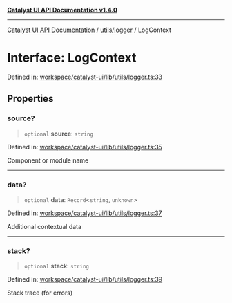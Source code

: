 [**Catalyst UI API Documentation v1.4.0**](../../../README.md)

---

[Catalyst UI API Documentation](../../../README.md) / [utils/logger](../README.md) / LogContext

# Interface: LogContext

Defined in: [workspace/catalyst-ui/lib/utils/logger.ts:33](https://github.com/TheBranchDriftCatalyst/catalyst-ui/blob/main/lib/utils/logger.ts#L33)

## Properties

### source?

> `optional` **source**: `string`

Defined in: [workspace/catalyst-ui/lib/utils/logger.ts:35](https://github.com/TheBranchDriftCatalyst/catalyst-ui/blob/main/lib/utils/logger.ts#L35)

Component or module name

---

### data?

> `optional` **data**: `Record`\<`string`, `unknown`\>

Defined in: [workspace/catalyst-ui/lib/utils/logger.ts:37](https://github.com/TheBranchDriftCatalyst/catalyst-ui/blob/main/lib/utils/logger.ts#L37)

Additional contextual data

---

### stack?

> `optional` **stack**: `string`

Defined in: [workspace/catalyst-ui/lib/utils/logger.ts:39](https://github.com/TheBranchDriftCatalyst/catalyst-ui/blob/main/lib/utils/logger.ts#L39)

Stack trace (for errors)
